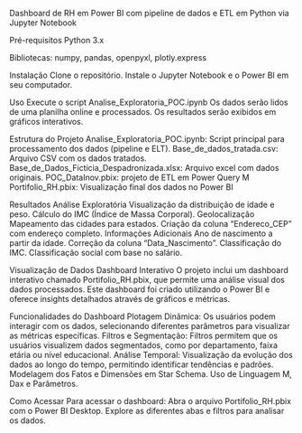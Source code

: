 Dashboard de RH em Power BI com pipeline de dados e ETL em Python via Jupyter Notebook

Pré-requisitos
Python 3.x

Bibliotecas: numpy, pandas, openpyxl, plotly.express

Instalação
Clone o repositório.
Instale o Jupyter Notebook e o Power BI em seu computador.

Uso
Execute o script Analise_Exploratoria_POC.ipynb
Os dados serão lidos de uma planilha online e processados.
Os resultados serão exibidos em gráficos interativos.

Estrutura do Projeto
Analise_Exploratoria_POC.ipynb: Script principal para processamento dos dados (pipeline e ELT).
Base_de_dados_tratada.csv: Arquivo CSV com os dados tratados.
Base_de_Dados_Ficticia_Despadronizada.xlsx: Arquivo excel com dados originais.
POC_DataInov.pbix: projeto de ETL em Power Query M
Portifolio_RH.pbix: Visualização final dos dados no Power BI

Resultados
Análise Exploratória
Visualização da distribuição de idade e peso.
Cálculo do IMC (Índice de Massa Corporal).
Geolocalização
Mapeamento das cidades para estados.
Criação da coluna “Endereco_CEP” com endereço completo.
Informações Adicionais
Ano de nascimento a partir da idade.
Correção da coluna “Data_Nascimento”.
Classificação do IMC.
Classificação social com base no salário.

Visualização de Dados
Dashboard Interativo
O projeto inclui um dashboard interativo chamado Portifolio_RH.pbix, que permite uma análise visual dos dados processados. Este dashboard foi criado utilizando o Power BI e oferece insights detalhados através de gráficos e métricas.

Funcionalidades do Dashboard
Plotagem Dinâmica: Os usuários podem interagir com os dados, selecionando diferentes parâmetros para visualizar as métricas específicas.
Filtros e Segmentação: Filtros permitem que os usuários visualizem dados segmentados, como por departamento, faixa etária ou nível educacional.
Análise Temporal: Visualização da evolução dos dados ao longo do tempo, permitindo identificar tendências e padrões.
Modelagem dos Fatos e Dimensões em Star Schema.
Uso de Linguagem M, Dax e Parâmetros.

Como Acessar
Para acessar o dashboard:
Abra o arquivo Portifolio_RH.pbix com o Power BI Desktop.
Explore as diferentes abas e filtros para analisar os dados.
